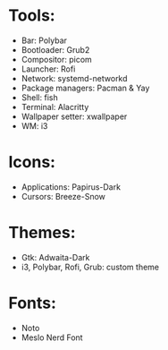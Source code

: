 # Tools:
* Bar: Polybar
* Bootloader: Grub2
* Compositor: picom
* Launcher: Rofi
* Network: systemd-networkd
* Package managers: Pacman & Yay
* Shell: fish
* Terminal: Alacritty
* Wallpaper setter: xwallpaper
* WM: i3

# Icons:
* Applications: Papirus-Dark
* Cursors: Breeze-Snow

# Themes:
* Gtk: Adwaita-Dark
* i3, Polybar, Rofi, Grub: custom theme

# Fonts:
* Noto
* Meslo Nerd Font